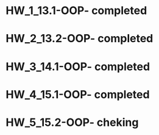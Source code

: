# HW_1_13.1-OOP- completed
# HW_2_13.2-OOP- completed
# HW_3_14.1-OOP- completed
# HW_4_15.1-OOP- completed
# HW_5_15.2-OOP- cheking

